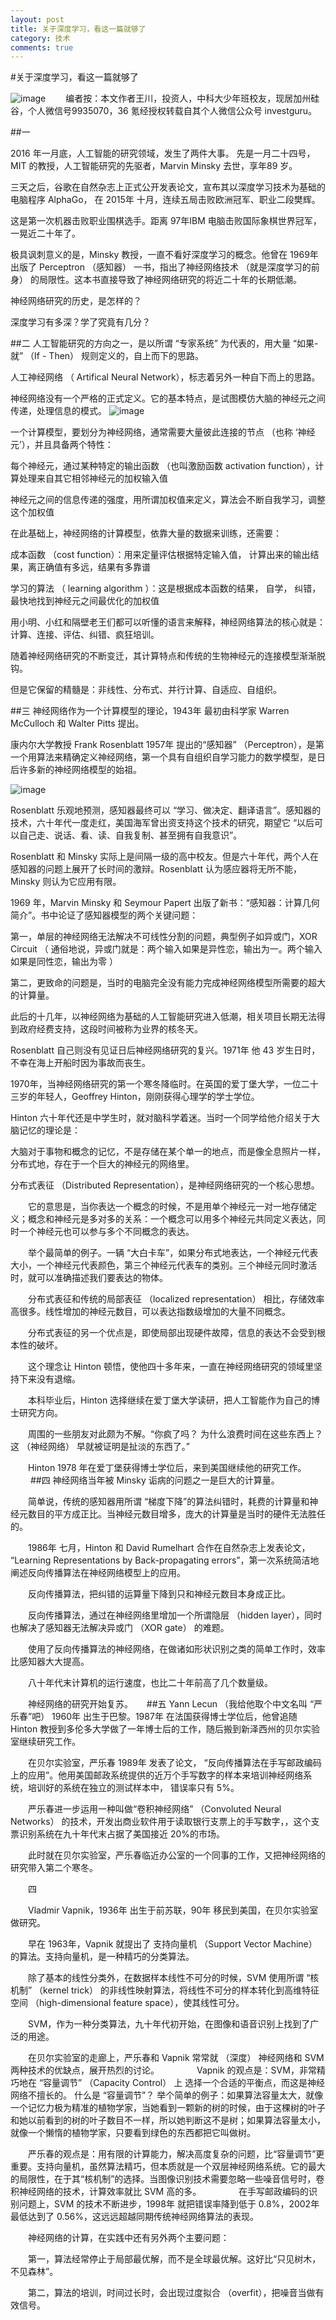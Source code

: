 ```yaml
---
layout: post
title: 关于深度学习，看这一篇就够了
category: 技术
comments: true
---
```



#关于深度学习，看这一篇就够了

![image](http://n.sinaimg.cn/tech/transform/20160223/7Itb-fxprucu3124752.jpg)
　　编者按：本文作者王川，投资人，中科大少年班校友，现居加州硅谷，个人微信号9935070，36 氪经授权转载自其个人微信公众号 investguru。

##一

2016 年一月底，人工智能的研究领域，发生了两件大事。
先是一月二十四号，MIT 的教授，人工智能研究的先驱者，Marvin Minsky 去世，享年89 岁。

三天之后，谷歌在自然杂志上正式公开发表论文，宣布其以深度学习技术为基础的电脑程序 AlphaGo， 在 2015年 十月，连续五局击败欧洲冠军、职业二段樊辉。

这是第一次机器击败职业围棋选手。距离 97年IBM 电脑击败国际象棋世界冠军，一晃近二十年了。

极具讽刺意义的是，Minsky 教授，一直不看好深度学习的概念。他曾在 1969年 出版了 Perceptron （感知器） 一书，指出了神经网络技术 （就是深度学习的前身） 的局限性。这本书直接导致了神经网络研究的将近二十年的长期低潮。

神经网络研究的历史，是怎样的？

深度学习有多深？学了究竟有几分？

##二
人工智能研究的方向之一，是以所谓 “专家系统” 为代表的，用大量 “如果-就” （If - Then） 规则定义的，自上而下的思路。

人工神经网络 （ Artifical Neural Network），标志着另外一种自下而上的思路。

神经网络没有一个严格的正式定义。它的基本特点，是试图模仿大脑的神经元之间传递，处理信息的模式。
![image](http://n.sinaimg.cn/tech/transform/20160223/tpiF-fxprucs6391728.png)

一个计算模型，要划分为神经网络，通常需要大量彼此连接的节点 （也称 ‘神经元’），并且具备两个特性：

每个神经元，通过某种特定的输出函数 （也叫激励函数 activation function），计算处理来自其它相邻神经元的加权输入值

神经元之间的信息传递的强度，用所谓加权值来定义，算法会不断自我学习，调整这个加权值

在此基础上，神经网络的计算模型，依靠大量的数据来训练，还需要：

成本函数 （cost function）：用来定量评估根据特定输入值， 计算出来的输出结果，离正确值有多远，结果有多靠谱

学习的算法 （ learning algorithm ）：这是根据成本函数的结果， 自学， 纠错， 最快地找到神经元之间最优化的加权值

用小明、小红和隔壁老王们都可以听懂的语言来解释，神经网络算法的核心就是：计算、连接、评估、纠错、疯狂培训。

随着神经网络研究的不断变迁，其计算特点和传统的生物神经元的连接模型渐渐脱钩。

但是它保留的精髓是：非线性、分布式、并行计算、自适应、自组织。

##三
神经网络作为一个计算模型的理论，1943年 最初由科学家 Warren McCulloch 和 Walter Pitts 提出。

康内尔大学教授 Frank Rosenblatt 1957年 提出的“感知器” （Perceptron），是第一个用算法来精确定义神经网络，第一个具有自组织自学习能力的数学模型，是日后许多新的神经网络模型的始祖。

![image](http://n.sinaimg.cn/tech/transform/20160223/gOOr-fxpsfak1707807.png)

Rosenblatt 乐观地预测，感知器最终可以 “学习、做决定、翻译语言”。感知器的技术，六十年代一度走红，美国海军曾出资支持这个技术的研究，期望它 “以后可以自己走、说话、看、读、自我复制、甚至拥有自我意识”。

Rosenblatt 和 Minsky 实际上是间隔一级的高中校友。但是六十年代，两个人在感知器的问题上展开了长时间的激辩。Rosenblatt 认为感应器将无所不能，Minsky 则认为它应用有限。

1969 年，Marvin Minsky 和 Seymour Papert 出版了新书：“感知器：计算几何简介”。书中论证了感知器模型的两个关键问题：

第一，单层的神经网络无法解决不可线性分割的问题，典型例子如异或门，XOR Circuit （ 通俗地说，异或门就是：两个输入如果是异性恋，输出为一。两个输入如果是同性恋，输出为零 ）

第二，更致命的问题是，当时的电脑完全没有能力完成神经网络模型所需要的超大的计算量。

此后的十几年，以神经网络为基础的人工智能研究进入低潮，相关项目长期无法得到政府经费支持，这段时间被称为业界的核冬天。

Rosenblatt 自己则没有见证日后神经网络研究的复兴。1971年 他 43 岁生日时，不幸在海上开船时因为事故而丧生。

1970年，当神经网络研究的第一个寒冬降临时。在英国的爱丁堡大学，一位二十三岁的年轻人，Geoffrey Hinton，刚刚获得心理学的学士学位。

Hinton 六十年代还是中学生时，就对脑科学着迷。当时一个同学给他介绍关于大脑记忆的理论是：

大脑对于事物和概念的记忆，不是存储在某个单一的地点，而是像全息照片一样，分布式地，存在于一个巨大的神经元的网络里。

分布式表征 （Distributed Representation），是神经网络研究的一个核心思想。

　　它的意思是，当你表达一个概念的时候，不是用单个神经元一对一地存储定义；概念和神经元是多对多的关系：一个概念可以用多个神经元共同定义表达，同时一个神经元也可以参与多个不同概念的表达。

　　举个最简单的例子。一辆 “大白卡车”，如果分布式地表达，一个神经元代表大小，一个神经元代表颜色，第三个神经元代表车的类别。三个神经元同时激活时，就可以准确描述我们要表达的物体。

　　分布式表征和传统的局部表征 （localized representation） 相比，存储效率高很多。线性增加的神经元数目，可以表达指数级增加的大量不同概念。

　　分布式表征的另一个优点是，即使局部出现硬件故障，信息的表达不会受到根本性的破坏。

　　这个理念让 Hinton 顿悟，使他四十多年来，一直在神经网络研究的领域里坚持下来没有退缩。

　　本科毕业后，Hinton 选择继续在爱丁堡大学读研，把人工智能作为自己的博士研究方向。

　　周围的一些朋友对此颇为不解。“你疯了吗？ 为什么浪费时间在这些东西上？ 这 （神经网络） 早就被证明是扯淡的东西了。”

　　Hinton 1978 年在爱丁堡获得博士学位后，来到美国继续他的研究工作。
　　
##四
神经网络当年被 Minsky 诟病的问题之一是巨大的计算量。

　　简单说，传统的感知器用所谓 “梯度下降”的算法纠错时，耗费的计算量和神经元数目的平方成正比。当神经元数目增多，庞大的计算量是当时的硬件无法胜任的。

　　1986年 七月，Hinton 和 David Rumelhart 合作在自然杂志上发表论文， “Learning Representations by Back-propagating errors”，第一次系统简洁地阐述反向传播算法在神经网络模型上的应用。

　　反向传播算法，把纠错的运算量下降到只和神经元数目本身成正比。

　　反向传播算法，通过在神经网络里增加一个所谓隐层 （hidden layer），同时也解决了感知器无法解决异或门 （XOR gate） 的难题。

　　使用了反向传播算法的神经网络，在做诸如形状识别之类的简单工作时，效率比感知器大大提高。

　　八十年代末计算机的运行速度，也比二十年前高了几个数量级。

　　神经网络的研究开始复苏。
　
##五
Yann Lecun （我给他取个中文名叫 “严乐春”吧） 1960年 出生于巴黎。1987年 在法国获得博士学位后，他曾追随 Hinton 教授到多伦多大学做了一年博士后的工作，随后搬到新泽西州的贝尔实验室继续研究工作。

　　在贝尔实验室，严乐春 1989年 发表了论文， “反向传播算法在手写邮政编码上的应用”。他用美国邮政系统提供的近万个手写数字的样本来培训神经网络系统，培训好的系统在独立的测试样本中， 错误率只有 5%。

　　严乐春进一步运用一种叫做“卷积神经网络” （Convoluted Neural Networks） 的技术，开发出商业软件用于读取银行支票上的手写数字，，这个支票识别系统在九十年代末占据了美国接近 20%的市场。

　　此时就在贝尔实验室，严乐春临近办公室的一个同事的工作，又把神经网络的研究带入第二个寒冬。

　　四

　　Vladmir Vapnik，1936年 出生于前苏联，90年 移民到美国，在贝尔实验室做研究。

　　早在 1963年，Vapnik 就提出了 支持向量机 （Support Vector Machine） 的算法。支持向量机，是一种精巧的分类算法。

　　除了基本的线性分类外，在数据样本线性不可分的时候，SVM 使用所谓 “核机制” （kernel trick） 的非线性映射算法，将线性不可分的样本转化到高维特征空间 （high-dimensional feature space），使其线性可分。

　　SVM，作为一种分类算法，九十年代初开始，在图像和语音识别上找到了广泛的用途。

　　在贝尔实验室的走廊上，严乐春和 Vapnik 常常就 （深度） 神经网络和 SVM 两种技术的优缺点，展开热烈的讨论。
　　　　Vapnik 的观点是：SVM，非常精巧地在 “容量调节” （Capacity Control） 上 选择一个合适的平衡点，而这是神经网络不擅长的。
什么是 “容量调节”？ 举个简单的例子：如果算法容量太大，就像一个记忆力极为精准的植物学家，当她看到一颗新的树的时候，由于这棵树的叶子和她以前看到的树的叶子数目不一样，所以她判断这不是树；如果算法容量太小，就像一个懒惰的植物学家，只要看到绿色的东西都把它叫做树。

　　严乐春的观点是：用有限的计算能力，解决高度复杂的问题，比“容量调节”更重要。支持向量机，虽然算法精巧，但本质就是一个双层神经网络系统。它的最大的局限性，在于其“核机制”的选择。当图像识别技术需要忽略一些噪音信号时，卷积神经网络的技术，计算效率就比 SVM 高的多。
　　　　在手写邮政编码的识别问题上，SVM 的技术不断进步，1998年 就把错误率降到低于 0.8%，2002年 最低达到了 0.56%，这远远超越同期传统神经网络算法的表现。

　　神经网络的计算，在实践中还有另外两个主要问题：

　　第一，算法经常停止于局部最优解，而不是全球最优解。这好比“只见树木，不见森林”。

　　第二，算法的培训，时间过长时，会出现过度拟合 （overfit），把噪音当做有效信号。

　　
